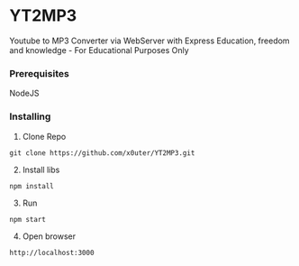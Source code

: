 # YT2MP3

Youtube to MP3 Converter via WebServer with Express
Education, freedom and knowledge - For Educational Purposes Only

### Prerequisites

NodeJS

### Installing

1) Clone Repo

```
git clone https://github.com/x0uter/YT2MP3.git
```

2) Install libs

```
npm install 
```

3) Run

```
npm start 
```

4) Open browser

```
http://localhost:3000
```






